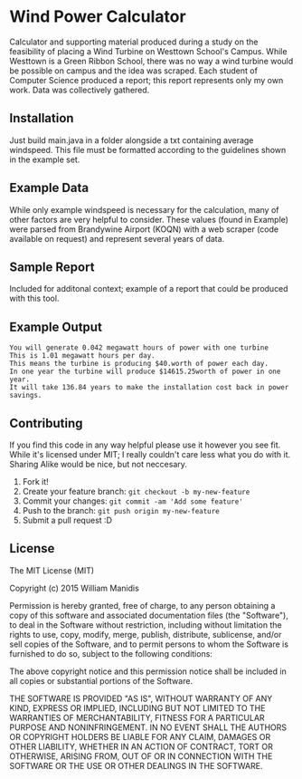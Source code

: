 # Wind Power Calculator

Calculator and supporting material produced during a study on the feasibility of placing a Wind Turbine on Westtown School's Campus. While Westtown is a Green Ribbon School, there was no way a wind turbine would be possible on campus and the idea was scraped. Each student of Computer Science produced a report; this report represents only my own work. Data was collectively gathered. 

## Installation
Just build main.java in a folder alongside a txt containing average windspeed. This file must be formatted according to the guidelines shown in the example set. 

## Example Data


While only example windspeed is necessary for the calculation, many of other factors are very helpful to consider. These values (found in Example) were parsed from Brandywine Airport (KOQN) with a web scraper (code available on request) and represent several years of data.
## Sample Report

Included for additonal context; example of a report that could be produced with this tool. 

## Example Output
	You will generate 0.042 megawatt hours of power with one turbine
	This is 1.01 megawatt hours per day.
	This means the turbine is producing $40.worth of power each day.
	In one year the turbine will produce $14615.25worth of power in one year.
	It will take 136.84 years to make the installation cost back in power savings.


## Contributing
If you find this code in any way helpful please use it however you see fit. While it's licensed under MIT; I really couldn't care less what you do with it. Sharing Alike would be nice, but not neccesary. 

1. Fork it!
2. Create your feature branch: `git checkout -b my-new-feature`
3. Commit your changes: `git commit -am 'Add some feature'`
4. Push to the branch: `git push origin my-new-feature`
5. Submit a pull request :D

## License

The MIT License (MIT)

Copyright (c) 2015 William Manidis

Permission is hereby granted, free of charge, to any person obtaining a copy
of this software and associated documentation files (the "Software"), to deal
in the Software without restriction, including without limitation the rights
to use, copy, modify, merge, publish, distribute, sublicense, and/or sell
copies of the Software, and to permit persons to whom the Software is
furnished to do so, subject to the following conditions:

The above copyright notice and this permission notice shall be included in all
copies or substantial portions of the Software.

THE SOFTWARE IS PROVIDED "AS IS", WITHOUT WARRANTY OF ANY KIND, EXPRESS OR
IMPLIED, INCLUDING BUT NOT LIMITED TO THE WARRANTIES OF MERCHANTABILITY,
FITNESS FOR A PARTICULAR PURPOSE AND NONINFRINGEMENT. IN NO EVENT SHALL THE
AUTHORS OR COPYRIGHT HOLDERS BE LIABLE FOR ANY CLAIM, DAMAGES OR OTHER
LIABILITY, WHETHER IN AN ACTION OF CONTRACT, TORT OR OTHERWISE, ARISING FROM,
OUT OF OR IN CONNECTION WITH THE SOFTWARE OR THE USE OR OTHER DEALINGS IN THE
SOFTWARE.